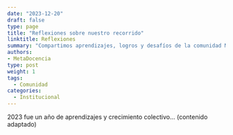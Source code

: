 ```yaml
---
date: "2023-12-20"
draft: false
type: page
title: "Reflexiones sobre nuestro recorrido"
linktitle: Reflexiones
summary: "Compartimos aprendizajes, logros y desafíos de la comunidad MetaDocencia a lo largo del año."
authors:
- MetaDocencia
type: post
weight: 1
tags:
  - Comunidad
categories:
  - Institucional
---
```


2023 fue un año de aprendizajes y crecimiento colectivo... (contenido adaptado)
